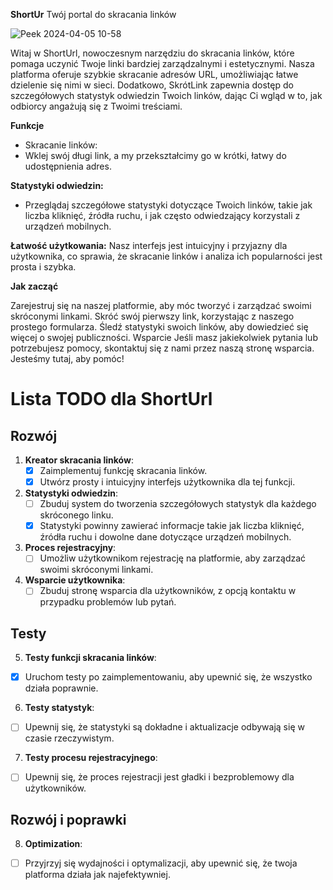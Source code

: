 **ShortUr** Twój portal do skracania linków


![Peek 2024-04-05 10-58](https://github.com/PiotrFerenc/ShortUrl/assets/30370747/d9207a1f-fe43-4807-975e-252519d31a31)


Witaj w ShortUrl, nowoczesnym narzędziu do skracania linków, które pomaga uczynić Twoje linki bardziej zarządzalnymi i estetycznymi. Nasza platforma oferuje szybkie skracanie adresów URL, umożliwiając łatwe dzielenie się nimi w sieci. Dodatkowo, SkrótLink zapewnia dostęp do szczegółowych statystyk odwiedzin Twoich linków, dając Ci wgląd w to, jak odbiorcy angażują się z Twoimi treściami.

**Funkcje**
- Skracanie linków:
-  Wklej swój długi link, a my przekształcimy go w krótki, łatwy do udostępnienia adres.

**Statystyki odwiedzin:**
- Przeglądaj szczegółowe statystyki dotyczące Twoich linków, takie jak liczba kliknięć, źródła ruchu, i jak często odwiedzający korzystali z urządzeń mobilnych.

**Łatwość użytkowania:**
Nasz interfejs jest intuicyjny i przyjazny dla użytkownika, co sprawia, że skracanie linków i analiza ich popularności jest prosta i szybka.

**Jak zacząć**

Zarejestruj się na naszej platformie, aby móc tworzyć i zarządzać swoimi skróconymi linkami.
Skróć swój pierwszy link, korzystając z naszego prostego formularza.
Śledź statystyki swoich linków, aby dowiedzieć się więcej o swojej publiczności.
Wsparcie
Jeśli masz jakiekolwiek pytania lub potrzebujesz pomocy, skontaktuj się z nami przez naszą stronę wsparcia. Jesteśmy tutaj, aby pomóc!

# Lista TODO dla ShortUrl

## Rozwój

1. **Kreator skracania linków**:
    - [x] Zaimplementuj funkcję skracania linków.
    - [x] Utwórz prosty i intuicyjny interfejs użytkownika dla tej funkcji.

2. **Statystyki odwiedzin**:
    - [ ] Zbuduj system do tworzenia szczegółowych statystyk dla każdego skróconego linku.
    - [x] Statystyki powinny zawierać informacje takie jak liczba kliknięć, źródła ruchu i dowolne dane dotyczące urządzeń mobilnych.

3. **Proces rejestracyjny**:
    - [ ] Umożliw użytkownikom rejestrację na platformie, aby zarządzać swoimi skróconymi linkami.

4. **Wsparcie użytkownika**:
    - [ ] Zbuduj stronę wsparcia dla użytkowników, z opcją kontaktu w przypadku problemów lub pytań.

## Testy

5. **Testy funkcji skracania linków**:
-[x] Uruchom testy po zaimplementowaniu, aby upewnić się, że wszystko działa poprawnie.

6. **Testy statystyk**: 
-[ ] Upewnij się, że statystyki są dokładne i aktualizacje odbywają się w czasie rzeczywistym.

7. **Testy procesu rejestracyjnego**:
-[ ]  Upewnij się, że proces rejestracji jest gładki i bezproblemowy dla użytkowników.

## Rozwój i poprawki

8. **Optimization**: 
- [ ] Przyjrzyj się wydajności i optymalizacji, aby upewnić się, że twoja platforma działa jak najefektywniej.
